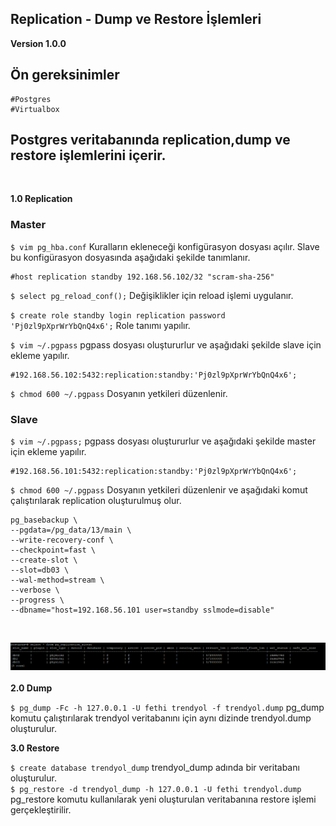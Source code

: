 ## Replication - Dump ve Restore İşlemleri
**Version 1.0.0**

## Ön gereksinimler
    #Postgres
    #Virtualbox

## Postgres veritabanında replication,dump ve restore işlemlerini içerir.
<br/>

**1.0 Replication**
### Master


`$ vim pg_hba.conf` Kuralların ekleneceği konfigürasyon dosyası açılır. Slave bu konfigürasyon dosyasında aşağıdaki şekilde tanımlanır. <br/>

    #host replication standby 192.168.56.102/32 "scram-sha-256"

`$ select pg_reload_conf();` Değişiklikler için reload işlemi uygulanır.

`$ create role standby login replication password 'Pj0zl9pXprWrYbQnQ4x6';` Role tanımı yapılır.

`$ vim ~/.pgpass` pgpass dosyası oluştururlur ve aşağıdaki şekilde slave için ekleme yapılır.

    #192.168.56.102:5432:replication:standby:'Pj0zl9pXprWrYbQnQ4x6';

`$ chmod 600 ~/.pgpass` Dosyanın yetkileri düzenlenir.

### Slave

`$ vim ~/.pgpass;` pgpass dosyası oluştururlur ve aşağıdaki şekilde master için ekleme yapılır.

    #192.168.56.101:5432:replication:standby:'Pj0zl9pXprWrYbQnQ4x6';

`$ chmod 600 ~/.pgpass` Dosyanın yetkileri düzenlenir ve aşağıdaki komut çalıştırılarak replication oluşturulmuş olur.

    pg_basebackup \
    --pgdata=/pg_data/13/main \
    --write-recovery-conf \ 
    --checkpoint=fast \
    --create-slot \ 
    --slot=db03 \
    --wal-method=stream \
    --verbose \
    --progress \
    --dbname="host=192.168.56.101 user=standby sslmode=disable"
<br/>

<img src = "pg_replication_slots.png"> <br/><br/>
**2.0 Dump**

`$ pg_dump -Fc -h 127.0.0.1 -U fethi trendyol -f trendyol.dump` pg_dump komutu çalıştırılarak trendyol veritabanını için aynı dizinde trendyol.dump oluşturulur.

**3.0 Restore**

`$ create database trendyol_dump` trendyol_dump adında bir veritabanı oluşturulur. <br/>
`$ pg_restore -d trendyol_dump -h 127.0.0.1 -U fethi trendyol.dump` pg_restore komutu kullanılarak yeni oluşturulan veritabanına restore işlemi gerçekleştirilir.
